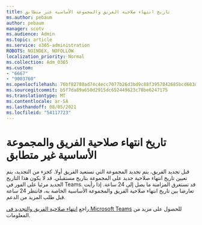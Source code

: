 ```yaml
---
title: تاريخ انتهاء صلاحية الفريق والمجموعة الأساسية غير متطابق
ms.author: pebaum
author: pebaum
manager: scotv
ms.audience: Admin
ms.topic: article
ms.service: o365-administration
ROBOTS: NOINDEX, NOFOLLOW
localization_priority: Normal
ms.collection: Adm_O365
ms.custom:
- "6667"
- "9003760"
ms.openlocfilehash: 76bf82780ad74c4ecc7077b26d3bd9c88f3957842685bcd683d7b2bbaf3a26fa
ms.sourcegitcommit: b5f7da89a650d2915dc652449623c78be6247175
ms.translationtype: MT
ms.contentlocale: ar-SA
ms.lasthandoff: 08/05/2021
ms.locfileid: "54117723"
---
```

# <a name="expiration-date-of-team-and-underlying-group-dont-match"></a>تاريخ انتهاء صلاحية الفريق والمجموعة الأساسية غير متطابق

قبل تجديد الفريق، يتم تجديد المجموعة التي تستعيد الفريق أولا. كجزء من التجديد، يتم تعيين تاريخ انتهاء صلاحية جديد على المجموعة بتاريخ مستقبلي. قد لا يكون هذا التاريخ الجديد مرئيا على الفور في Teams. قد تستغرق المزامنة ما يصل إلى 24 ساعة. إذا رأيت تعارضا بين تاريخ انتهاء صلاحية الفريق والمجموعة الأساسية الخاصة به، فانتظر 24 ساعة قبل طلب المزيد من الدعم.  

راجع [انتهاء صلاحية الفريق والتجديد في Microsoft Teams](https://docs.microsoft.com/microsoftteams/team-expiration-renewal) للحصول على مزيد من المعلومات.
